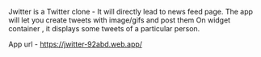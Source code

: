 Jwitter is a Twitter clone - 
It will directly lead to news feed page.
The app will let you create tweets with image/gifs and post them
On widget container , it displays some tweets of a particular person.

App url - https://jwitter-92abd.web.app/
